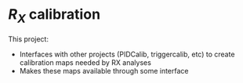 # $R_X$ calibration

This project:

- Interfaces with other projects (PIDCalib, triggercalib, etc) to create calibration maps needed by RX analyses
- Makes these maps available through some interface


